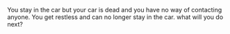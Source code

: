 You stay in the car but your car is dead and you have no way of contacting anyone. You get restless and can no longer stay in the car. 
what will you do next?